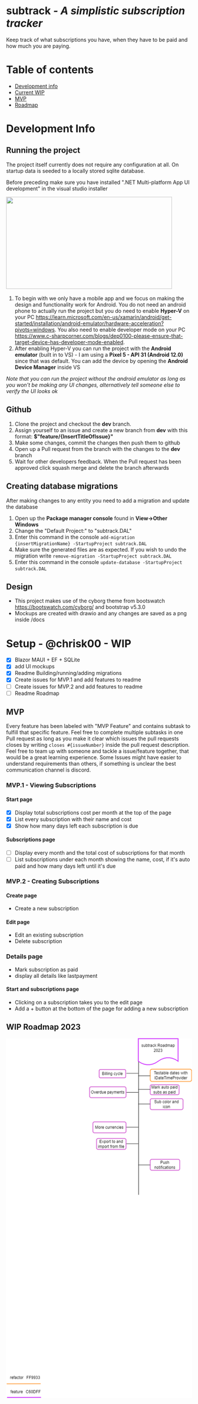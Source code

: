 # subtrack <em>- A simplistic subscription tracker</em>

Keep track of what subscriptions you have, when they have to be paid and how much you are paying.

# Table of contents
- [Development info](#development-info)
- [Current WIP](#setup---chrisk00---wip)
- [MVP](#mvp)
- [Roadmap](#roadmap-2023)

# Development Info

## Running the project
The project itself currently does not require any configuration at all. On startup data is seeded to a locally stored sqlite database.

Before preceding make sure you have installed ".NET Multi-platform App UI development" in the visual studio installer

<img src="https://i.postimg.cc/BnGYRhFy/vs-workloads.png)](https://postimg.cc/vc3tVt3L" width="450" height="250">

1. To begin with we only have a mobile app and we focus on making the design and functionality work for Android. You do not need an android phone to actually run the project but you do need to enable **Hyper-V** on your PC https://learn.microsoft.com/en-us/xamarin/android/get-started/installation/android-emulator/hardware-acceleration?pivots=windows. You also need to enable developer mode on your PC https://www.c-sharpcorner.com/blogs/dep0100-please-ensure-that-target-device-has-developer-mode-enabled.
2.  After enabling Hyper-V you can run the project with the **Android emulator** (built in to VS) - I am using a **Pixel 5 - API 31 (Android 12.0)** since that was default. You can add the device by opening the **Android Device Manager** inside VS

*Note that you can run the project without the android emulator as long as you won't be making any UI changes, alternatively tell someone else to verify the UI looks ok*

## Github

1. Clone the project and checkout the **dev** branch.
2. Assign yourself to an issue and create a new branch from **dev** with this format: **$"feature/{InsertTitleOfIssue}"**
3. Make some changes, commit the changes then push them to github
4. Open up a Pull request from the branch with the changes to the **dev** branch
5. Wait for other developers feedback. When the Pull request has been approved click squash merge and delete the branch afterwards

## Creating database migrations

After making changes to any entity you need to add a migration and update the database

1. Open up the **Package manager console** found in **View->Other Windows**
2. Change the "Default Project:" to "subtrack.DAL"
3. Enter this command in the console `add-migration {insertMigrationName} -StartupProject subtrack.DAL`
4. Make sure the generated files are as expected. If you wish to undo the migration write `remove-migration -StartupProject subtrack.DAL`
5. Enter this command in the console `update-database -StartupProject subtrack.DAL`

## Design
- This project makes use of the cyborg theme from bootswatch https://bootswatch.com/cyborg/ and bootstrap v5.3.0
- Mockups are created with drawio and any changes are saved as a png inside /docs

# Setup - @chrisk00 - WIP

- [x] Blazor MAUI + EF + SQLite
- [x] add UI mockups
- [x] Readme Building/running/adding migrations
- [x] Create issues for MVP.1 and add features to readme
- [ ] Create issues for MVP.2 and add features to readme
- [ ] Readme Roadmap

## MVP
Every feature has been labeled with "MVP Feature" and contains subtask to fulfill that specific feature. Feel free to complete multiple subtasks in one Pull request as long as you make it clear which issues the pull requests closes by writing `closes #{issueNumber}` inside the pull request description. Feel free to team up with someone and tackle a issue/feature together, that would be a great learning experience. Some Issues might have easier to understand requirements than others, if something is unclear the best communication channel is discord.

### MVP.1 - Viewing Subscriptions

#### Start page

- [x] Display total subscriptions cost per month at the top of the page
- [x] List every subscription with their name and cost 
- [x] Show how many days left each subscription is due

#### Subscriptions page

- [ ] Display every month and the total cost of subscriptions for that month
- [ ] List subscriptions under each month showing the name, cost, if it's auto paid and how many days left until it's due

### MVP.2 - Creating Subscriptions

#### Create page
-  Create a new subscription

#### Edit page
- Edit an existing subscription
- Delete subscription

### Details page
- Mark subscription as paid
- display all details like lastpayment

#### Start and subscriptions page
- Clicking on a subscription takes you to the edit page
- Add a + button at the bottom of the page for adding a new subscription

## WIP Roadmap 2023
![Roadmap 2023](docs/roadmap.png)